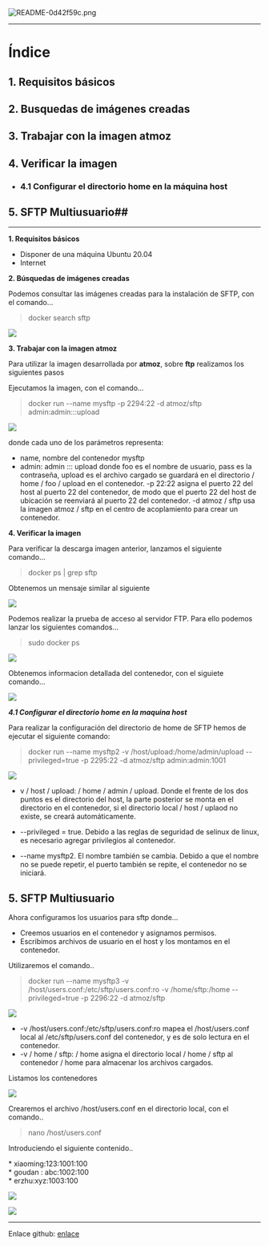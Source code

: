 
<img alt="README-0d42f59c.png" src="assets/README-0d42f59c.png" width="" height="">
<hr/>

# Índice #

## 1. Requisitos básicos ##

## 2. Busquedas de imágenes creadas ##

## 3. Trabajar con la imagen atmoz  ##

## 4. Verificar la imagen ##

- ### 4.1 Configurar el directorio home en la máquina host ###

## 5. SFTP Multiusuario##


<hr/>

**1. Requisitos básicos**

- Disponer de una máquina Ubuntu 20.04
- Internet

**2. Búsquedas de imágenes creadas**
<p>Podemos consultar las imágenes creadas para la instalación de SFTP, con el comando...</p>

> docker search sftp

![](assets/README-e4379c61.png)

**3. Trabajar con la imagen atmoz**
<p>Para utilizar la imagen desarrollada por <strong>atmoz</strong>, sobre <strong>ftp</strong> realizamos los siguientes pasos </p>

<p>Ejecutamos la imagen, con el comando...</p>

> docker run --name mysftp -p 2294:22 -d atmoz/sftp admin:admin:::upload

![](assets/README-2c7e4cc1.PNG)

<p>donde cada uno de los parámetros representa:</p>

* name, nombre del contenedor mysftp
* admin: admin ::: upload donde foo es el nombre de usuario, pass es la contraseña, upload es el archivo cargado se guardará en el directorio / home / foo / upload en el contenedor. -p 22:22 asigna el puerto 22 del host al puerto 22 del contenedor, de modo que el puerto 22 del host de ubicación se reenviará al puerto 22 del contenedor. -d atmoz / sftp usa la imagen atmoz / sftp en el centro de acoplamiento para crear un contenedor.

**4. Verificar la imagen**

<p>Para verificar la descarga imagen anterior, lanzamos el siguiente comando...</p>

> docker ps | grep sftp

<p>Obtenemos un mensaje similar al siguiente</p>

![](assets/README-5084353f.PNG)

<p>Podemos realizar la prueba de acceso al servidor FTP. Para ello podemos lanzar los siguientes comandos...</p>

> sudo docker ps

![](assets/README-7f298b54.PNG)

<p>Obtenemos informacion detallada del contenedor, con el siguiete comando...</p>

![](assets/README-b7b2344f.PNG)


***4.1 Configurar el directorio home en la maquina host***

<p>Para realizar la configuración del directorio de home de SFTP hemos de ejecutar el siguiente comando:</p>

>   docker run --name mysftp2 -v /host/upload:/home/admin/upload --privileged=true -p 2295:22 -d atmoz/sftp admin:admin:1001

![](assets/README-5a1dc4f9.PNG)

* v / host / upload: / home / admin / upload. Donde el frente de los dos puntos es el directorio del host, la parte posterior se monta en el directorio en el contenedor, si el directorio local / host / uplaod no existe, se creará automáticamente.

* --privileged = true. Debido a las reglas de seguridad de selinux de linux, es necesario agregar privilegios al contenedor.

* --name mysftp2. El nombre también se cambia. Debido a que el nombre no se puede repetir, el puerto también se repite, el contenedor no se iniciará.

## 5. SFTP Multiusuario ##

<p>Ahora configuramos los usuarios para sftp donde...</p>

* Creemos usuarios en el contenedor y asignamos permisos.
* Escribimos archivos de usuario en el host y los montamos en el contenedor.

<p>Utilizaremos el comando..</p>

> docker run --name mysftp3 -v /host/users.conf:/etc/sftp/users.conf:ro -v /home/sftp:/home --privileged=true -p 2296:22 -d atmoz/sftp

![](assets/README-b8a6284f.PNG)

* -v /host/users.conf:/etc/sftp/users.conf:ro mapea el /host/users.conf local al /etc/sftp/users.conf del contenedor, y es de solo lectura en el contenedor.
* -v / home / sftp: / home asigna el directorio local / home / sftp al contenedor / home para almacenar los archivos cargados.

<p>Listamos los contenedores</p>

![](assets/README-e27b05fb.PNG)

<p>Crearemos el archivo /host/users.conf en el directorio local, con el comando..</p>

>   nano /host/users.conf

<p>Introduciendo el siguiente contenido..</p>
<p>
*  xiaoming:123:1001:100<br/>
*  goudan : abc:1002:100<br/>
*  erzhu:xyz:1003:100<br/>
</p>

![](assets/README-c4e70a16.PNG)


![](assets/README-555a55eb.PNG)

<hr/>

Enlace github: <a href="https://github.com/joel92MM/Git/tree/main/2ºTrimestre/Instalacion_Administracion_Servidores_Transferencia_Archivos_Docker">enlace</a>

